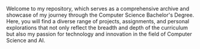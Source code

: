 Welcome to my repository, which serves as a comprehensive archive and showcase of my journey through the Computer Science Bachelor's Degree. Here, you will find a diverse range of projects, assignments, and personal explorations that not only reflect the breadth and depth of the curriculum but also my passion for technology and innovation in the field of Computer Science and AI.
